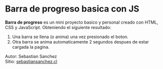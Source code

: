 # Barra de progreso basica con JS    
    
**Barra de progreso** es un mini proyecto basico y personal creado con HTML, CSS y JavaScript. Obteniendo el siguiente resultado:    
1. Una barra se llena (o anima) una vez presionado el boton.    
2. Otra barra se anima automaticamente 2 segundos despues de estar cargada la pagina.
    
Autor: Sebastian Sanchez    
Sitio: [sebastiansanchez.cl](http://www.sebastiansanchez.cl)